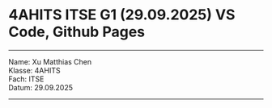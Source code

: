 # 4AHITS ITSE G1 (29.09.2025) VS Code, Github Pages

---

Name: Xu Matthias Chen   
Klasse: 4AHITS   
Fach: ITSE   
Datum: 29.09.2025   

---

